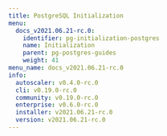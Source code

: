 ```yaml
---
title: PostgreSQL Initialization
menu:
  docs_v2021.06.21-rc.0:
    identifier: pg-initialization-postgres
    name: Initialization
    parent: pg-postgres-guides
    weight: 41
menu_name: docs_v2021.06.21-rc.0
info:
  autoscaler: v0.4.0-rc.0
  cli: v0.19.0-rc.0
  community: v0.19.0-rc.0
  enterprise: v0.6.0-rc.0
  installer: v2021.06.21-rc.0
  version: v2021.06.21-rc.0
---
```


